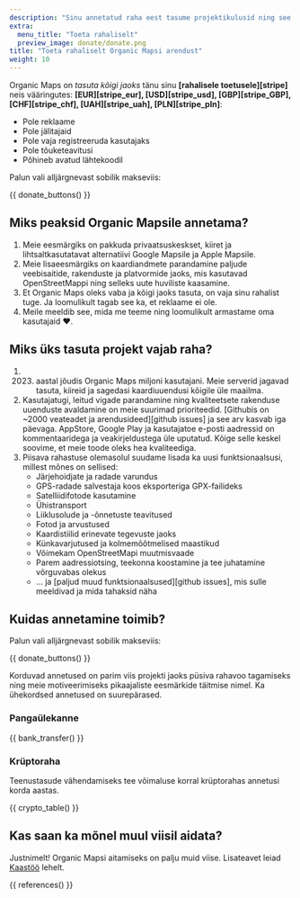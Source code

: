 ```yaml
---
description: "Sinu annetatud raha eest tasume projektikulusid ning see motiveerib meid Organic Mapsi edasi arendama."
extra:
  menu_title: "Toeta rahaliselt"
  preview_image: donate/donate.png
title: "Toeta rahaliselt Organic Mapsi arendust"
weight: 10
---
```


Organic Maps on _tasuta kõigi jaoks_ tänu sinu **[rahalisele
toetusele][stripe]** neis vääringutes: **[EUR][stripe_eur],
[USD][stripe_usd], [GBP][stripe_GBP], [CHF][stripe_chf], [UAH][stripe_uah],
[PLN][stripe_pln]**:

- Pole reklaame
- Pole jälitajaid
- Pole vaja registreeruda kasutajaks
- Pole tõuketeavitusi
- Põhineb avatud lähtekoodil

Palun vali alljärgnevast sobilik makseviis:

{{ donate_buttons() }}

## Miks peaksid Organic Mapsile annetama?

1. Meie eesmärgiks on pakkuda privaatsuskeskset, kiiret ja
   lihtsaltkasutatavat alternatiivi Google Mapsile ja Apple Mapsile.
2. Meie lisaeesmärgiks on kaardiandmete parandamine paljude veebisaitide,
   rakenduste ja platvormide jaoks, mis kasutavad OpenStreetMappi ning
   selleks uute huviliste kaasamine.
3. Et Organic Maps oleks vaba ja kõigi jaoks tasuta, on vaja sinu rahalist
   tuge. Ja loomulikult tagab see ka, et reklaame ei ole.
4. Meile meeldib see, mida me teeme ning loomulikult armastame oma
   kasutajaid ❤️.

## Miks üks tasuta projekt vajab raha?

1. 2023. aastal jõudis Organic Maps miljoni kasutajani. Meie serverid
         jagavad tasuta, kiireid ja sagedasi kaardiuuendusi kõigile üle maailma.
2. Kasutajatugi, leitud vigade parandamine ning kvaliteetsete rakenduse
   uuenduste avaldamine on meie suurimad prioriteedid. [Githubis on ~2000
   veateadet ja arendusideed][github issues] ja see arv kasvab iga
   päevaga. AppStore, Google Play ja kasutajatoe e-posti aadressid on
   kommentaaridega ja veakirjeldustega üle uputatud. Kõige selle keskel
   soovime, et meie toode oleks hea kvaliteediga.
3. Piisava rahastuse olemasolul suudame lisada ka uusi funktsionaalsusi,
   millest mõnes on sellised:
   - Järjehoidjate ja radade varundus
   - GPS-radade salvestaja koos eksporteriga GPX-failideks
   - Satelliidifotode kasutamine
   - Ühistransport
   - Liiklusolude ja -õnnetuste teavitused
   - Fotod ja arvustused
   - Kaardistiilid erinevate tegevuste jaoks
   - Künkavarjutused ja kolmemõõtmelised maastikud
   - Võimekam OpenStreetMapi muutmisvaade
   - Parem aadressiotsing, teekonna koostamine ja tee juhatamine võrguvabas
     olekus
   - … ja [paljud muud funktsionaalsused][github issues], mis sulle
     meeldivad ja mida tahaksid näha

## Kuidas annetamine toimib?

Palun vali alljärgnevast sobilik makseviis:

{{ donate_buttons() }}

Korduvad annetused on parim viis projekti jaoks püsiva rahavoo tagamiseks
ning meie motiveerimiseks pikaajaliste eesmärkide täitmise nimel. Ka
ühekordsed annetused on suurepärased.

### Pangaülekanne

{{ bank_transfer() }}

### Krüptoraha

Teenustasude vähendamiseks tee võimaluse korral krüptorahas annetusi korda
aastas.

{{ crypto_table() }}

## Kas saan ka mõnel muul viisil aidata?

Justnimelt! Organic Mapsi aitamiseks on palju muid viise. Lisateavet leiad
[Kaastöö](@/contribute/index.md) lehelt.

{{ references() }}
